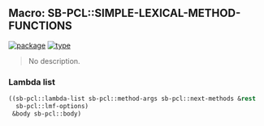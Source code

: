 ## Macro: SB-PCL::SIMPLE-LEXICAL-METHOD-FUNCTIONS
[![package](https://img.shields.io/badge/Package-SB--PCL-5f9ea0.svg?style=social&colorA=999999)](../) [![type](https://img.shields.io/badge/Type-Macro-5f9ea0.svg?style=social&colorA=999999)](../#macro) 

> No description.

### Lambda list
```cl
((sb-pcl::lambda-list sb-pcl::method-args sb-pcl::next-methods &rest
  sb-pcl::lmf-options)
 &body sb-pcl::body)
```
